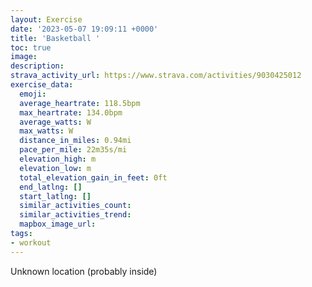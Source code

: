 ```yaml
---
layout: Exercise
date: '2023-05-07 19:09:11 +0000'
title: 'Basketball '
toc: true
image:
description:
strava_activity_url: https://www.strava.com/activities/9030425012
exercise_data:
  emoji:
  average_heartrate: 118.5bpm
  max_heartrate: 134.0bpm
  average_watts: W
  max_watts: W
  distance_in_miles: 0.94mi
  pace_per_mile: 22m35s/mi
  elevation_high: m
  elevation_low: m
  total_elevation_gain_in_feet: 0ft
  end_latlng: []
  start_latlng: []
  similar_activities_count:
  similar_activities_trend:
  mapbox_image_url:
tags:
- workout
---
```




Unknown location (probably inside)
